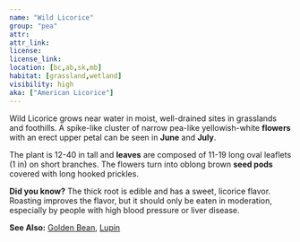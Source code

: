 ```yaml
---
name: "Wild Licorice"
group: "pea"
attr: 
attr_link: 
license: 
license_link: 
location: [bc,ab,sk,mb]
habitat: [grassland,wetland]
visibility: high 
aka: ["American Licorice"]
---
```

Wild Licorice grows near water in moist, well-drained sites in grasslands and foothills. A spike-like cluster of narrow pea-like yellowish-white **flowers** with an erect upper petal can be seen in **June** and **July**. 

The plant is 12-40 in tall and **leaves** are composed of 11-19 long oval leaflets (1 in) on short branches. The flowers turn into oblong brown **seed pods** covered with long hooked prickles.

**Did you know?** The thick root is edible and has a sweet, licorice flavor. Roasting improves the flavor, but it should only be eaten in moderation, especially by people with high blood pressure or liver disease.

<!-- generated, do not edit -->
**See Also:**
[Golden Bean](/plants/goldbean),
[Lupin](/plants/lupin)
